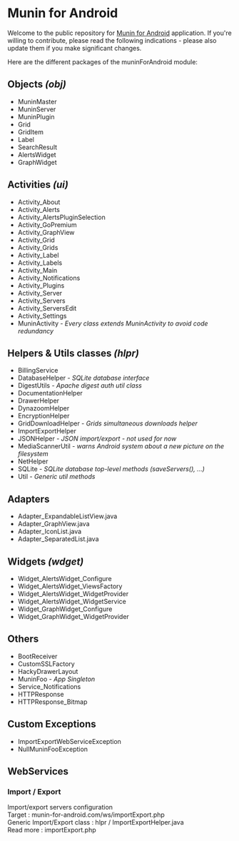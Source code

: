 # Munin for Android #

Welcome to the public repository for [Munin for Android](https://play.google.com/store/apps/details?id=com.chteuchteu.munin) application. If you're willing to contribute, please read the following indications - please also update them if you make significant changes.

Here are the different packages of the muninForAndroid module:

## Objects *(obj)* ##
* MuninMaster
* MuninServer
* MuninPlugin
* Grid
* GridItem
* Label
* SearchResult
* AlertsWidget
* GraphWidget

## Activities *(ui)* ##
* Activity_About
* Activity_Alerts
* Activity_AlertsPluginSelection
* Activity_GoPremium
* Activity_GraphView
* Activity_Grid
* Activity_Grids
* Activity_Label
* Activity_Labels
* Activity_Main
* Activity_Notifications
* Activity_Plugins
* Activity_Server
* Activity_Servers
* Activity_ServersEdit
* Activity_Settings
* MuninActivity - _Every class extends MuninActivity to avoid code redundancy_

## Helpers & Utils classes *(hlpr)* ##
* BillingService
* DatabaseHelper *- SQLite database interface*
* DigestUtils *- Apache digest auth util class*
* DocumentationHelper
* DrawerHelper
* DynazoomHelper
* EncryptionHelper
* GridDownloadHelper *- Grids simultaneous downloads helper*
* ImportExportHelper
* JSONHelper *- JSON import/export - not used for now*
* MediaScannerUtil *- warns Android system about a new picture on the filesystem*
* NetHelper
* SQLite *- SQLite database top-level methods (saveServers(), ...)*
* Util *- Generic util methods*

## Adapters ##
* Adapter_ExpandableListView.java
* Adapter_GraphView.java
* Adapter_IconList.java
* Adapter_SeparatedList.java

## Widgets *(wdget)* ##
* Widget_AlertsWidget_Configure
* Widget_AlertsWidget_ViewsFactory
* Widget_AlertsWidget_WidgetProvider
* Widget_AlertsWidget_WidgetService
* Widget_GraphWidget_Configure
* Widget_GraphWidget_WidgetProvider

## Others ##
* BootReceiver
* CustomSSLFactory
* HackyDrawerLayout
* MuninFoo *- App Singleton*
* Service_Notifications
* HTTPResponse
* HTTPResponse_Bitmap

## Custom Exceptions ##
* ImportExportWebServiceException
* NullMuninFooException

## WebServices ##
### Import / Export ###
Import/export servers configuration  
Target : munin-for-android.com/ws/importExport.php  
Generic Import/Export class : hlpr / ImportExportHelper.java  
Read more : importExport.php
